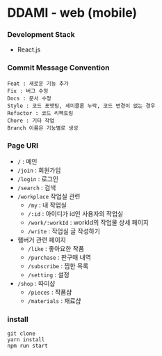 # DDAMI - web (mobile)

### Development Stack
- React.js

### Commit Message Convention

```
Feat : 새로운 기능 추가
Fix : 버그 수정
Docs : 문서 수정
Style : 코드 포맷팅, 세미콜론 누락, 코드 변경이 없는 경우
Refactor : 코드 리펙토링
Chore : 기타 작업
Branch 이름은 기능별로 생성
```

### Page URI

- `/` : 메인
- `/join` : 회원가입
- `/login` : 로그인
- `/search` : 검색
- `/workplace` 작업실 관련
    - `/my` : 내 작업실
    - `/:id` : 아이디가 id인 사용자의 작업실
    - `/work/:workId` : workId의 작업물 상세 페이지
    - `/write` : 작업실 글 작성하기
- 햄버거 관련 페이지
    - `/like` : 좋아요한 작품
    - `/purchase` : 판구매 내역
    - `/subscribe` : 찜한 목록
    - `/setting` : 설정
- `/shop` : 따미샵
    - `/pieces`  : 작품샵
    - `/materials` : 재료샵


### install

```
git clone
yarn install
npm run start
```
